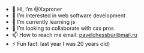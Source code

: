 - 👋 Hi, I’m @Xxproner
- 👀 I’m interested in web software development
- 🌱 I’m currently learning js
- 💞️ I’m looking to collaborate with cxx pros
- 📫 How to reach me email: pavelchessbur@mail.ru
- ⚡ Fun fact: last year I was 20 years old)

<!---
Xxproner/Xxproner is a ✨ special ✨ repository because its `README.md` (this file) appears on your GitHub profile.
You can click the Preview link to take a look at your changes.
--->
